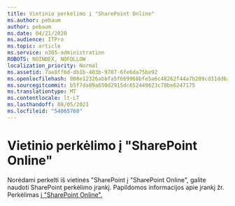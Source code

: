 ```yaml
---
title: Vietinio perkėlimo į "SharePoint Online"
ms.author: pebaum
author: pebaum
ms.date: 04/21/2020
ms.audience: ITPro
ms.topic: article
ms.service: o365-administration
ROBOTS: NOINDEX, NOFOLLOW
localization_priority: Normal
ms.assetid: 7ae8ff6d-db1b-403b-9707-6fe6da75be92
ms.openlocfilehash: 008e12326abbfa5f669968bfe5a6c48262f44a7b289cd31dd6a229f78d268a34
ms.sourcegitcommit: b5f7da89a650d2915dc652449623c78be6247175
ms.translationtype: MT
ms.contentlocale: lt-LT
ms.lasthandoff: 08/05/2021
ms.locfileid: "54065760"
---
```

# <a name="migrate-on-premises-to-sharepoint-online"></a>Vietinio perkėlimo į "SharePoint Online"

Norėdami perkelti iš vietinės "SharePoint į "SharePoint Online", galite naudoti SharePoint perkėlimo įrankį. Papildomos informacijos apie įrankį žr. Perkėlimas [į "SharePoint Online".](https://go.microsoft.com/fwlink/?linkid=2019574)
  

